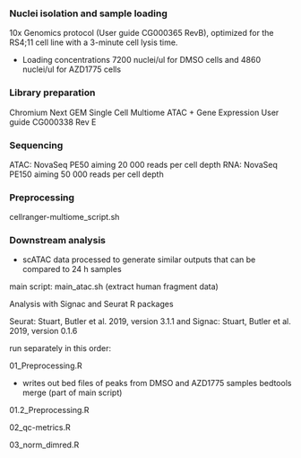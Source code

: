 ### Nuclei isolation and sample loading

10x Genomics protocol (User guide CG000365 RevB), optimized for the RS4;11 cell line with a 3-minute cell lysis time.
- Loading concentrations 7200 nuclei/ul for DMSO cells and 4860 nuclei/ul for AZD1775 cells

### Library preparation

Chromium Next GEM Single Cell Multiome ATAC + Gene Expression User guide CG000338 Rev E

### Sequencing

ATAC: NovaSeq PE50 aiming 20 000 reads per cell depth
RNA: NovaSeq PE150 aiming 50 000 reads per cell depth

### Preprocessing

cellranger-multiome_script.sh

### Downstream analysis

- scATAC data processed to generate similar outputs that can be compared to 24 h samples

main script: main_atac.sh (extract human fragment data)

Analysis with Signac and Seurat R packages

Seurat: Stuart, Butler et al. 2019, version 3.1.1 and Signac: Stuart, Butler et al. 2019, version 0.1.6

run separately in this order:

01_Preprocessing.R
- writes out bed files of peaks from DMSO and AZD1775 samples bedtools merge (part of main script)

01.2_Preprocessing.R

02_qc-metrics.R

03_norm_dimred.R

